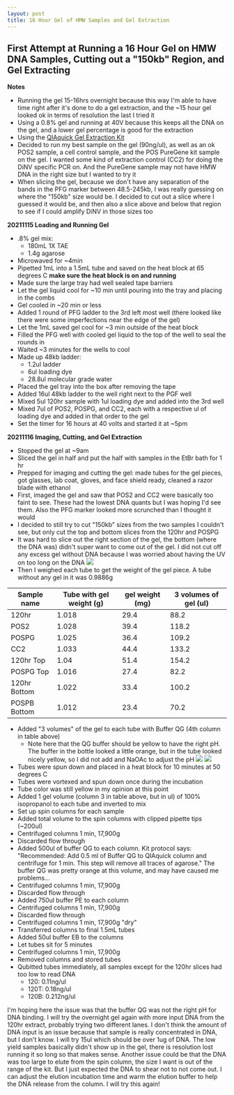 ```yaml
---
layout: post
title: 16 Hour Gel of HMW Samples and Gel Extraction
---
```


## First Attempt at Running a 16 Hour Gel on HMW DNA Samples, Cutting out a "150kb" Region, and Gel Extracting

**Notes**
- Running the gel 15-16hrs overnight because this way I'm able to have time right after it's done to do a gel extraction, and the ~15 hour gel looked ok in terms of resolution the last I tried it
- Using a 0.8% gel and running at 40V because this keeps all the DNA on the gel, and a lower gel percentage is good for the extraction
- Using the [QIAquick Gel Extraction Kit](https://www.qiagen.com/us/products/discovery-and-translational-research/dna-rna-purification/dna-purification/dna-clean-up/qiaquick-gel-extraction-kit/)
- Decided to run my best sample on the gel (90ng/ul), as well as an ok POS2 sample, a cell control sample, and the POS PureGene kit sample on the gel. I wanted some kind of extraction control (CC2) for doing the DiNV specific PCR on. And the PureGene sample may not have HMW DNA in the right size but I wanted to try it
- When slicing the gel, because we don't have any separation of the bands in the PFG marker between 48.5-245kb, I was really guessing on where the "150kb" size would be. I decided to cut out a slice where I guessed it would be, and then also a slice above and below that region to see if I could amplify DiNV in those sizes too

**20211115 Loading and Running Gel**
- .8% gel mix:
  - 180mL 1X TAE
  - 1.4g agarose
- Microwaved for ~4min
- Pipetted 1mL into a 1.5mL tube and saved on the heat block at 65 degrees C **make sure the heat block is on and running**
- Made sure the large tray had well sealed tape barriers
- Let the gel liquid cool for ~10 min until pouring into the tray and placing in the combs
- Gel cooled in ~20 min or less
- Added 1 round of PFG ladder to the 3rd left most well (there looked like there were some imperfections near the edge of the gel)
- Let the 1mL saved gel cool for ~3 min outside of the heat block
- Filled the PFG well with cooled gel liquid to the top of the well to seal the rounds in
- Waited ~3 minutes for the wells to cool
- Made up 48kb ladder:
  - 1.2ul ladder
  - 6ul loading dye
  - 28.8ul molecular grade water
- Placed the gel tray into the box after removing the tape
- Added 16ul 48kb ladder to the well right next to the PGF well
- Mixed 5ul 120hr sample with 1ul loading dye and added into the 3rd well
- Mixed 7ul of POS2, POSPG, and CC2, each with a respective ul of loading dye and added in that order to the gel
- Set the timer for 16 hours at 40 volts and started it at ~5pm

**20211116 Imaging, Cutting, and Gel Extraction**
- Stopped the gel at ~9am
- Sliced the gel in half and put the half with samples in the EtBr bath for 1 hr
- Prepped for imaging and cutting the gel: made tubes for the gel pieces, got glasses, lab coat, gloves, and face shield ready, cleaned a razor blade with ethanol
- First, imaged the gel and saw that POS2 and CC2 were basically too faint to see. These had the lowest DNA quants but I was hoping I'd see them. Also the PFG marker looked more scrunched than I thought it would
- I decided to still try to cut "150kb" sizes from the two samples I couldn't see, but only cut the top and bottom slices from the 120hr and POSPG
- It was hard to slice out the right section of the gel, the bottom (where the DNA was) didn't super want to come out of the gel. I did not cut off any excess gel without DNA because I was worried about having the UV on too long on the DNA
![](https://raw.githubusercontent.com/meschedl/Unckless-Lab-Notebook-Maggie/master/images/20211116-HMW-gel.jpeg)
- Then I weighed each tube to get the weight of the gel piece. A tube without any gel in it was 0.9886g

|Sample name|Tube with gel weight (g)|gel weight (mg)|3 volumes of gel (ul)|
|---|---|---|---|
|120hr|1.018|29.4|88.2|
|POS2|1.028|39.4|118.2|
|POSPG|1.025|36.4|109.2|
|CC2|1.033|44.4|133.2|
|120hr Top|1.04|51.4|154.2|
|POSPG Top|1.016|27.4|82.2|
|120hr Bottom|1.022|33.4|100.2|
|POSPB Bottom|1.012|23.4|70.2|

- Added "3 volumes" of the gel to each tube with Buffer QG (4th column in table above)
  - Note here that the QG buffer should be yellow to have the right pH. The buffer in the bottle looked a little orange, but in the tube looked nicely yellow, so I did not add and NaOAc to adjust the pH
  ![](https://raw.githubusercontent.com/meschedl/Unckless-Lab-Notebook-Maggie/master/images/20211116-buffercolor1.jpeg)
  ![](https://raw.githubusercontent.com/meschedl/Unckless-Lab-Notebook-Maggie/master/images/20211116-buffercolor.jpeg)
- Tubes were spun down and placed in a heat block for 10 minutes at 50 degrees C
- Tubes were vortexed and spun down once during the incubation
- Tube color was still yellow in my opinion at this point
- Added 1 gel volume (column 3 in table above, but in ul) of 100% isopropanol to each tube and inverted to mix
- Set up spin columns for each sample
- Added total volume to the spin columns with clipped pipette tips (~200ul)
- Centrifuged columns 1 min, 17,900g
- Discarded flow through
- Added 500ul of buffer QG to each column. Kit protocol says: "Recommended: Add 0.5 ml of Buffer QG to QIAquick column and centrifuge for 1 min. This step will remove all traces of agarose." The buffer QG was pretty orange at this volume, and may have caused me problems...
- Centrifuged columns 1 min, 17,900g
- Discarded flow through
- Added 750ul buffer PE to each column
- Centrifuged columns 1 min, 17,900g
- Discarded flow through
- Centrifuged columns 1 min, 17,900g "dry"
- Transferred columns to final 1.5mL tubes
- Added 50ul buffer EB to the columns
- Let tubes sit for 5 minutes
- Centrifuged columns 1 min, 17,900g
- Removed columns and stored tubes
- Qubitted tubes immediately, all samples except for the 120hr slices had too low to read DNA
  - 120: 0.11ng/ul
  - 120T: 0.18ng/ul
  - 120B: 0.212ng/ul

I'm hoping here the issue was that the buffer QG was not the right pH for DNA binding. I will try the overnight gel again with more input DNA from the 120hr extract, probably trying two different lanes. I don't think the amount of DNA input is an issue because that sample is really concentrated in DNA, but I don't know. I will try 15ul which should be over 1ug of DNA. The low yield samples basically didn't show up in the gel, there is resolution lost running it so long so that makes sense. Another issue could be that the DNA was too large to elute from the spin column, the size I want is out of the range of the kit. But I just expected the DNA to shear not to not come out. I can adjust the elution incubation time and warm the elution buffer to help the DNA release from the column. I will try this again!
